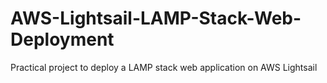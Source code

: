 # AWS-Lightsail-LAMP-Stack-Web-Deployment
Practical project to deploy a LAMP stack web application on AWS Lightsail
